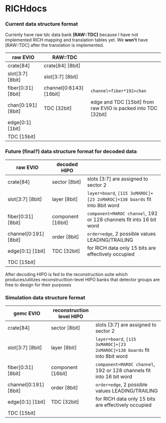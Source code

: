 # RICHdocs
### Current data structure format
Currenly have raw tdc data bank **[RAW::TDC]** because I have not implemented RICH mapping and translation tables yet. We **won't** have [RAW::TDC] after the translation is implemented.

| raw EVIO | RAW::TDC ||
|----------|--------------|---|
| crate[84] | crate[84] [8bit]
| slot[3:7] [8bit] | slot[3:7] [8bit]
| fiber[0:31] [8bit] | channel[0:6143] [16bit] | `channel=fiber*192+chan`
| chan[0:191] [8bit] | TDC [32bit] | edge and TDC [15bit] from raw EVIO is packed into TDC [32bit]
| edge[0:1] [1bit]
| TDC [15bit]

### Future (final?) data structure format for decoded data

| raw EVIO | decoded HIPO ||
|----------|--------------|---|
| crate[84] | sector [8bit] | slots [3:7] are assigned to sector 2
| slot[3:7] [8bit] | layer [8bit] | `layer=board`, `[115 3xMAROC]+[23 2xMAROC]=138 boards` fit into 8bit word
| fiber[0:31] [8bit] | component [16bit] | `component=MAROC channel`, 192 or 128 channels fit into 16 bit word
| channel[0:191] [8bit] | order [8bit] | `order=edge`, 2 possible values LEADING/TRAILING
| edge[0:1] [1bit] | TDC [32bit] | for RICH data only 15 bits are effectively occupied
| TDC [15bit]

After decoding HIPO is fed to the reconstruction suite which produces/utilizes reconstructtion-level HIPO banks that detector groups are free to design for their purposes

### Simulation data structure format

| gemc EVIO | reconstruction level HIPO ||
|----------|--------------|---|
| crate[84] | sector [8bit] | slots [3:7] are assigned to sector 2
| slot[3:7] [8bit] | layer [8bit] | `layer=board`, `[115 3xMAROC]+[23 2xMAROC]=138 boards` fit into 8bit word
| fiber[0:31] [8bit] | component [16bit] | `component=MAROC channel`, 192 or 128 channels fit into 16 bit word
| channel[0:191] [8bit] | order [8bit] | `order=edge`, 2 possible values LEADING/TRAILING
| edge[0:1] [1bit] | TDC [32bit] | for RICH data only 15 bits are effectively occupied
| TDC [15bit]

